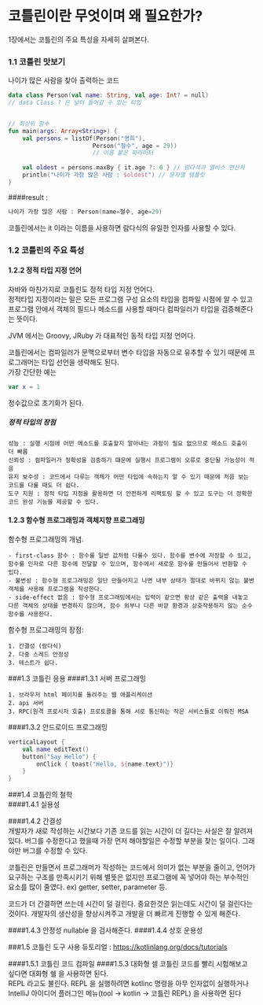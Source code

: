 # 코틀린이란 무엇이며 왜 필요한가?  

1장에서는 코틀린의 주요 특성을 자세히 살펴본다.

### 1.1 코틀린 맛보기


나이가 많은 사람을 찾아 출력하는 코드

```kotlin
data class Person(val name: String, val age: Int? = null)
// data Class ? 은 널이 들어갈 수 있는 타입


// 최상위 함수
fun main(args: Array<String>) {
    val persons = listOf(Person("영희"), 
                        Person("철수", age = 29))
                        // 이름 붙은 파라미터
    
    val oldest = persons.maxBy { it.age ?: 0 } // 람다식과 엘비스 연산자
    println("나이가 가장 많은 사람 : $oldest") // 문자열 템플릿
}
```
####result : 
```kotlin
나이가 가장 많은 사람 : Person(name=철수, age=29)
```

코틀린에서는 it 이라는 이름을 사용하면 람다식의 유일한 인자를 사용할 수 있다.

### 1.2 코틀린의 주요 특성

#### 1.2.2 정적 타입 지정 언어
자바와 마찬가지로 코틀린도 정적 타입 지정 언어다.   
정적타입 지정이라는 말은 모든 프로그램 구성 요소의 타입을 컴파일 시점에 알 수 있고 프로그램 안에서 객체의 필드나 메소드를 사용할 때마다 컴파일러가 타입을 검증해준다는 뜻이다.

JVM 에서는 Groovy, JRuby 가 대표적인 동적 타입 지정 언어다.

코틀린에서는 컴파일러가 문맥으로부터 변수 타입을 자동으로 유추할 수 있기 때문에 프로그래머는 타입 선언을 생략해도 된다.  
가장 간단한 예는
```kotlin
var x = 1
```

정수값으로 초기화가 된다.

##### 정적 타입의 장점
```text
성능 : 실행 시점에 어떤 메소드를 호출할지 알아내는 과정이 필요 없으므로 메소드 호출이 더 빠름
신뢰성 : 컴파일러가 정확성을 검증하기 떄문에 실행시 프로그램이 오류로 중단될 가능성이 적음
유지 보수성 : 코드에서 다루는 객체가 어떤 타입에 속하는지 알 수 있기 때문에 처음 보는 코드를 다룰 때도 더 쉽다.
도구 지원 : 정적 타입 지정을 활용하면 더 안전하게 리팩토링 할 수 있고 도구는 더 정확한 코드 완성 기능을 제공할 수 있다.
```

#### 1.2.3 함수형 프로그래밍과 객체지향 프로그래밍
함수형 프로그래밍의 개념.

```text
- first-class 함수 : 함수를 일반 값처럼 다룰수 있다. 함수를 변수에 저장할 수 있고, 함수를 인자로 다른 함수에 전달할 수 있으며, 함수에서 새로운 함수를 만들어서 반환할 수 있다.
- 불변성 : 함수형 프로그래밍은 일단 만들어지고 나면 내부 상태가 절대로 바뀌지 않는 불변객체를 사용해 프로그램을 작성한다.
- side-effect 없음 : 함수형 프로그래밍에서는 입력이 같으면 항상 같은 출력을 내놓고 다른 객체의 상태를 변경하지 않으며, 함수 외부나 다른 바깥 환경과 상호작용하지 않는 순수 함수를 사용한다.
```

함수형 프로그래밍의 장점:
```text
1. 간결성 (람다식)
2. 다중 스레드 안정성 
3. 테스트가 쉽다.
```

###1.3 코틀린 응용
####1.3.1 서버 프로그래밍
```text
1. 브라우저 html 페이지를 돌려주는 웹 애플리케이션  
2. api 서버 
3. RPC(원격 프로시저 호출) 프로토콜을 통해 서로 통신하는 작은 서비스들로 이뤄진 MSA
```

####1.3.2 안드로이드 프로그래밍
```kotlin
verticalLayout {
    val name editText()
    button("Say Hello") {
        onClick { toast("Hello, ${name.text}")}
    }
}
```

###1.4 코틀린의 철학  
####1.4.1 실용성  

####1.4.2 간결성  
개발자가 새로 작성하는 시간보다 기존 코드를 읽는 시간이 더 길다는 사실은 잘 알려져있다.
버그를 수정한다고 했을때 가장 먼저 해야할일은 수정할 부분을 찾는 일이다.
그래야만 버그를 수정할 수 있다.

코틀린은 만들면서 프로그래머가 작성하는 코드에서 의미가 없는 부분을 줄이고, 언어가 요구하는 구조를 만족시키기 위해 별뜻은 없지만 프로그램에 꼭 넣어야 하는 부수적인 요소를 많이 줄였다.
ex) getter, setter, parameter 등. 

코드가 더 간결하면 쓰는데 시간이 덜 걸린다. 중요한것은 읽는데도 시간이 덜 걸린다는 것이다.
개발자의 생산성을 향상시켜주고 개발을 더 빠르게 진행할 수 있게 해준다.

####1.4.3 안정성
nullable 을 검사해준다.
####1.4.4 상호 운용성

###1.5 코틀린 도구 사용
듀토리얼 : https://kotlinlang.org/docs/tutorials

####1.5.1 코틀린 코드 컴파일
####1.5.3 대화형 셀
코틀린 코드를 빨리 시험해보고 싶다면 대화형 쉘 을 사용하면 된다.  
REPL 라고도 불린다. REPL 을 실행하려면 kotlinc 명령을 아무 인자없이 실행하거나  
IntelliJ 아이디어 플러그인 메뉴(tool -> kotlin -> 코틀린 REPL) 을 사용하면 된다

